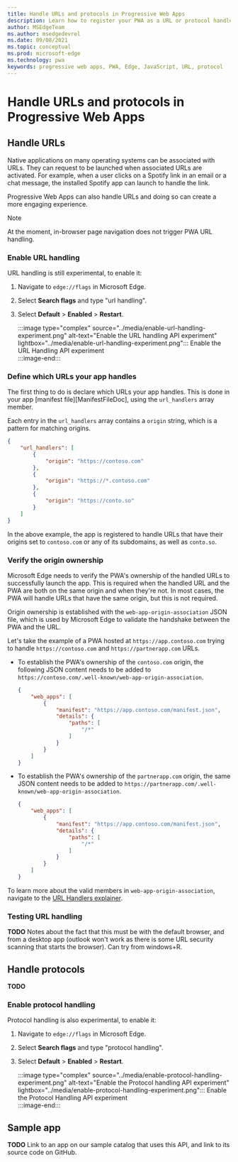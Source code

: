 ```yaml
---
title: Handle URLs and protocols in Progressive Web Apps
description: Learn how to register your PWA as a URL or protocol handler to more deeply integrate it in the operating system with other applications.
author: MSEdgeTeam
ms.author: msedgedevrel
ms.date: 09/08/2021
ms.topic: conceptual
ms.prod: microsoft-edge
ms.technology: pwa
keywords: progressive web apps, PWA, Edge, JavaScript, URL, protocol
---
```

# Handle URLs and protocols in Progressive Web Apps  

## Handle URLs  

Native applications on many operating systems can be associated with URLs. They can request to be launched when associated URLs are activated. For example, when a user clicks on a Spotify link in an email or a chat message, the installed Spotify app can launch to handle the link.

Progressive Web Apps can also handle URLs and doing so can create a more engaging experience.  

> [!NOTE]
> At the moment, in-browser page navigation does not trigger PWA URL handling.  

### Enable URL handling  

URL handling is still experimental, to enable it:  

1.  Navigate to `edge://flags` in Microsoft Edge.  
1.  Select **Search flags** and type "url handling".  
1.  Select **Default** > **Enabled** > **Restart**.  

    :::image type="complex" source="../media/enable-url-handling-experiment.png" alt-text="Enable the URL handling API experiment" lightbox="../media/enable-url-handling-experiment.png":::
       Enable the URL Handling API experiment  
    :::image-end:::  

### Define which URLs your app handles  

The first thing to do is declare which URLs your app handles. This is done in your app [manifest file][ManifestFileDoc], using the `url_handlers` array member.

Each entry in the `url_handlers` array contains a `origin` string, which is a pattern for matching origins.  

```json
{
    "url_handlers": [
        {
            "origin": "https://contoso.com"
        },
        {
            "origin": "https://*.contoso.com"
        },
        {
            "origin": "https://conto.so"
        }
    ]
}
```  

In the above example, the app is registered to handle URLs that have their origins set to `contoso.com` or any of its subdomains, as well as `conto.so`.  

### Verify the origin ownership  

Microsoft Edge needs to verify the PWA's ownership of the handled URLs to successfully launch the app. This is required when the handled URL and the PWA are both on the same origin and when they're not. In most cases, the PWA will handle URLs that have the same origin, but this is not required.  

Origin ownership is established with the `web-app-origin-association` JSON file, which is used by Microsoft Edge to validate the handshake between the PWA and the URL.  

Let's take the example of a PWA hosted at `https://app.contoso.com` trying to handle `https://contoso.com` and `https://partnerapp.com` URLs.

*  To establish the PWA's ownership of the `contoso.com` origin, the following JSON content needs to be added to `https://contoso.com/.well-known/web-app-origin-association`.  

    ```json
    {
        "web_apps": [
            {
                "manifest": "https://app.contoso.com/manifest.json",
                "details": {
                    "paths": [
                        "/*"
                    ]
                }
            }
        ]
    }
    ```  

*  To establish the PWA's ownership of the `partnerapp.com` origin, the same JSON content needs to be added to `https://partnerapp.com/.well-known/web-app-origin-association`.  

    ```json
    {
        "web_apps": [
            {
                "manifest": "https://app.contoso.com/manifest.json",
                "details": {
                    "paths": [
                        "/*"
                    ]
                }
            }
        ]
    }
    ```  

To learn more about the valid members in `web-app-origin-association`, navigate to the [URL Handlers explainer][WICGUrlHandlerExplainer].  

### Testing URL handling  

**TODO** Notes about the fact that this must be with the default browser, and from a desktop app (outlook won't work as there is some URL security scanning that starts the browser). Can try from windows+R.  

## Handle protocols  

**TODO**

### Enable protocol handling  

Protocol handling is also experimental, to enable it:  

1.  Navigate to `edge://flags` in Microsoft Edge.  
1.  Select **Search flags** and type "protocol handling".  
1.  Select **Default** > **Enabled** > **Restart**.  

    :::image type="complex" source="../media/enable-protocol-handling-experiment.png" alt-text="Enable the Protocol handling API experiment" lightbox="../media/enable-protocol-handling-experiment.png":::
       Enable the Protocol Handling API experiment  
    :::image-end:::  

## Sample app  

**TODO** Link to an app on our sample catalog that uses this API, and link to its source code on GitHub.

<!-- links -->  

[WICGUrlHandlerExplainer]: https://github.com/WICG/pwa-url-handler/blob/main/explainer.md#web-app-origin-association-file
